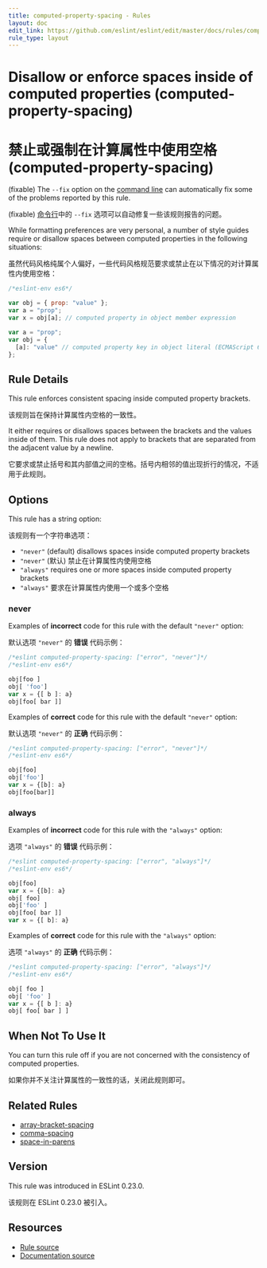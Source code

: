 ```yaml
---
title: computed-property-spacing - Rules
layout: doc
edit_link: https://github.com/eslint/eslint/edit/master/docs/rules/computed-property-spacing.md
rule_type: layout
---
```

<!-- Note: No pull requests accepted for this file. See README.md in the root directory for details. -->

# Disallow or enforce spaces inside of computed properties (computed-property-spacing)

# 禁止或强制在计算属性中使用空格 (computed-property-spacing)

(fixable) The `--fix` option on the [command line](../user-guide/command-line-interface#fixing-problems) can automatically fix some of the problems reported by this rule.

(fixable) [命令行](../user-guide/command-line-interface#fixing-problems)中的 `--fix` 选项可以自动修复一些该规则报告的问题。

While formatting preferences are very personal, a number of style guides require
or disallow spaces between computed properties in the following situations:

虽然代码风格纯属个人偏好，一些代码风格规范要求或禁止在以下情况的对计算属性内使用空格：

```js
/*eslint-env es6*/

var obj = { prop: "value" };
var a = "prop";
var x = obj[a]; // computed property in object member expression

var a = "prop";
var obj = {
  [a]: "value" // computed property key in object literal (ECMAScript 6)
};
```

## Rule Details

This rule enforces consistent spacing inside computed property brackets.

该规则旨在保持计算属性内空格的一致性。

It either requires or disallows spaces between the brackets and the values inside of them.
This rule does not apply to brackets that are separated from the adjacent value by a newline.

它要求或禁止括号和其内部值之间的空格。括号内相邻的值出现折行的情况，不适用于此规则。

## Options

This rule has a string option:

该规则有一个字符串选项：

* `"never"` (default) disallows spaces inside computed property brackets
* `"never"` (默认) 禁止在计算属性内使用空格
* `"always"` requires one or more spaces inside computed property brackets
* `"always"` 要求在计算属性内使用一个或多个空格

### never

Examples of **incorrect** code for this rule with the default `"never"` option:

默认选项 `"never"` 的 **错误** 代码示例：

```js
/*eslint computed-property-spacing: ["error", "never"]*/
/*eslint-env es6*/

obj[foo ]
obj[ 'foo']
var x = {[ b ]: a}
obj[foo[ bar ]]
```

Examples of **correct** code for this rule with the default `"never"` option:

默认选项 `"never"` 的 **正确** 代码示例：

```js
/*eslint computed-property-spacing: ["error", "never"]*/
/*eslint-env es6*/

obj[foo]
obj['foo']
var x = {[b]: a}
obj[foo[bar]]
```

### always

Examples of **incorrect** code for this rule with the `"always"` option:

选项 `"always"` 的 **错误** 代码示例：

```js
/*eslint computed-property-spacing: ["error", "always"]*/
/*eslint-env es6*/

obj[foo]
var x = {[b]: a}
obj[ foo]
obj['foo' ]
obj[foo[ bar ]]
var x = {[ b]: a}
```

Examples of **correct** code for this rule with the `"always"` option:

选项 `"always"` 的 **正确** 代码示例：

```js
/*eslint computed-property-spacing: ["error", "always"]*/
/*eslint-env es6*/

obj[ foo ]
obj[ 'foo' ]
var x = {[ b ]: a}
obj[ foo[ bar ] ]
```


## When Not To Use It

You can turn this rule off if you are not concerned with the consistency of computed properties.

如果你并不关注计算属性的一致性的话，关闭此规则即可。

## Related Rules

* [array-bracket-spacing](array-bracket-spacing)
* [comma-spacing](comma-spacing)
* [space-in-parens](space-in-parens)

## Version

This rule was introduced in ESLint 0.23.0.

该规则在 ESLint 0.23.0 被引入。

## Resources

* [Rule source](https://github.com/eslint/eslint/tree/master/lib/rules/computed-property-spacing.js)
* [Documentation source](https://github.com/eslint/eslint/tree/master/docs/rules/computed-property-spacing.md)

